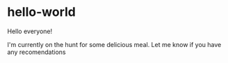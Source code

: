# hello-world

Hello everyone!

I'm currently on the hunt for some delicious meal.
Let me know if you have any recomendations
